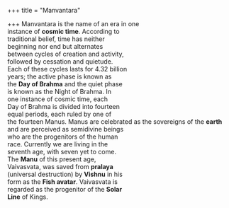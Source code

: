 +++
title = "Manvantara"

+++
Manvantara is the name of an era in one  
instance of **cosmic time**. According to  
traditional belief, time has neither  
beginning nor end but alternates  
between cycles of creation and activity,  
followed by cessation and quietude.  
Each of these cycles lasts for 4.32 billion  
years; the active phase is known as  
the **Day of Brahma** and the quiet phase  
is known as the Night of Brahma. In  
one instance of cosmic time, each  
Day of Brahma is divided into fourteen  
equal periods, each ruled by one of  
the fourteen Manus. Manus are celebrated as the sovereigns of the **earth**  
and are perceived as semidivine beings  
who are the progenitors of the human  
race. Currently we are living in the  
seventh age, with seven yet to come.  
The **Manu** of this present age,  
Vaivasvata, was saved from **pralaya**  
(universal destruction) by **Vishnu** in his  
form as the **Fish avatar**. Vaivasvata is  
regarded as the progenitor of the **Solar**  
**Line** of Kings.